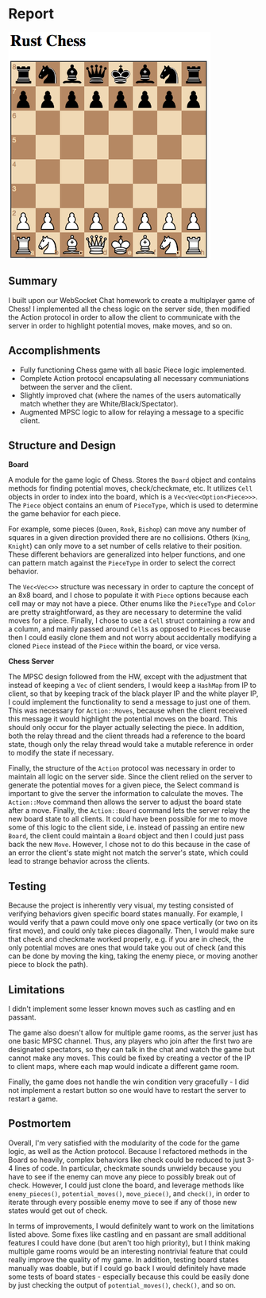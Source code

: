 # Report

![alt text](https://github.com/dzhang55/rust-chess/raw/master/chess.png "Chess")

## Summary

I built upon our WebSocket Chat homework to create a multiplayer game of Chess!
I implemented all the chess logic on the server side, then modified the Action
protocol in order to allow the client to communicate with the server in order
to highlight potential moves, make moves, and so on.

## Accomplishments

* Fully functioning Chess game with all basic Piece logic implemented.
* Complete Action protocol encapsulating all necessary communiations between
the server and the client.
* Slightly improved chat (where the names of the users automatically match
whether they are White/Black/Spectator).
* Augmented MPSC logic to allow for relaying a message to a specific client.

## Structure and Design

**Board**

A module for the game logic of Chess. Stores the `Board` object and contains
methods for finding potential moves, check/checkmate, etc. It utilizes `Cell`
objects in order to index into the board, which is a `Vec<Vec<Option<Piece>>>`.
The `Piece` object contains an enum of `PieceType`, which is used to
determine the game behavior for each piece. 

For example, some pieces (`Queen`, `Rook`, `Bishop`) can move any number of
squares in a given direction provided there are no collisions. Others (`King`,
`Knight`) can only move to a set number of cells relative to their position.
These different behaviors are generalized into helper functions, and one can
pattern match against the `PieceType` in order to select the correct behavior.

The `Vec<Vec<>>` structure was necessary in order to capture the concept of an 
8x8 board, and I chose to populate it with `Piece` options because each cell
may or may not have a piece. Other enums like the `PieceType` and `Color` are 
pretty straightforward, as they are necessary to determine the valid moves
for a piece. Finally, I chose to use a `Cell` struct containing a row and a
column, and mainly passed around `Cell`s as opposed to `Piece`s because then I
could easily clone them and not worry about accidentally modifying a cloned
`Piece` instead of the `Piece` within the board, or vice versa.


**Chess Server**

The MPSC design followed from the HW, except with the adjustment that instead
of keeping a `Vec` of client senders, I would keep a `HashMap` from IP to
client, so that by keeping track of the black player IP and the white player IP,
I could implement the functionality to send a message to just one of them. This
was necessary for `Action::Moves`, because when the client received this message
it would highlight the potential moves on the board. This should only occur
for the player actually selecting the piece. In addition, both the relay thread
and the client threads had a reference to the board state, though only the relay
thread would take a mutable reference in order to modify the state if necessary.

Finally, the structure of the `Action` protocol was necessary in order to
maintain all logic on the server side. Since the client relied on the server to
generate the potential moves for a given piece, the Select command is important
to give the server the information to calculate the moves. The `Action::Move`
command then allows the server to adjust the board state after a move. Finally,
the `Action::Board` command lets the server relay the new board state to all
clients. It could have been possible for me to move some of this logic to the
client side, i.e. instead of passing an entire new `Board`, the client could
maintain a `Board` object and then I could just pass back the new `Move`.
However, I chose not to do this because in the case of an error the client's
state might not match the server's state, which could lead to strange behavior
across the clients.

## Testing

Because the project is inherently very visual, my testing consisted of verifying
behaviors given specific board states manually. For example, I would verify that 
a pawn could move only one space vertically (or two on its first move), and
could only take pieces diagonally. Then, I would make sure that check and
checkmate worked properly, e.g. if you are in check, the only potential moves
are ones that would take you out of check (and this can be done by moving the
king, taking the enemy piece, or moving another piece to block the path). 

## Limitations

I didn't implement some lesser known moves such as castling and en passant.

The game also doesn't allow for multiple game rooms, as the server just has 
one basic MPSC channel. Thus, any players who join after the first two are 
designated spectators, so they can talk in the chat and watch the game but
cannot make any moves. This could be fixed by creating a vector of the IP
to client maps, where each map would indicate a different game room.

Finally, the game does not handle the win condition very gracefully - I did not
implement a restart button so one would have to restart the server to restart
a game.

## Postmortem

Overall, I'm very satisfied with the modularity of the code for the game logic,
as well as the Action protocol. Because I refactored methods in the Board
so heavily, complex behaviors like check could be reduced to just 3-4 lines of
code. In particular, checkmate sounds unwieldy because you have to see if the
enemy can move any piece to possibly break out of check. However, I could just
clone the board, and leverage methods like `enemy_pieces()`,
`potential_moves()`, `move_piece()`, and `check()`, in order to iterate through
every possible enemy move to see if any of those new states would get out of
check.

In terms of improvements, I would definitely want to work on the limitations
listed above. Some fixes like castling and en passant are small additional
features I could have done (but aren't too high priority), but I think making
multiple game rooms would be an interesting nontrivial feature that could really
improve the quality of my game. In addition, testing board states manually
was doable, but if I could go back I would definitely have made some tests of 
board states - especially because this could be easily done by just checking
the output of `potential_moves()`, `check()`, and so on.
